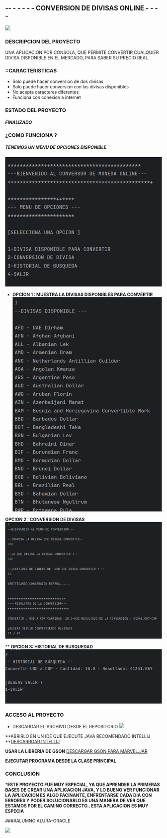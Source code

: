 ## -- - - - - -  CONVERSION DE DIVISAS ONLINE - - - - 

![](https://www.gerencie.com/wp-content/uploads/tipo-de-cambio.png)

### DESCRIPCION DEL PROYECTO
UNA APLICACION POR CONSOLA, QUE PERMITE  CONVERTIR CUALQUIER DIVISA DISPONIBLE EN EL MERCADO, PARA SABER SU PRECIO REAL.

### ::CARACTERISTICAS 
- Solo puede hacer conversion de dos divisas
- Solo puede hacer conversion con las divisas disponibles
- No acepta caracteres diferentes 
- Funciona con conexion a internet

###  ESTADO DEL PROYECTO
#####  FINALIZADO

### ¿COMO FUNCIONA ? 

##### TENEMOS UN MENU DE OPCIONES DISPONIBLE
![](https://github.com/CHECHO666/CONVERSION-MONEDA/blob/master/menu1.png?raw=true)

- **OPCION 1 : 
MUESTRA LA DIVISAS DISPONIBLES PARA CONVERTIR**
 ![](https://github.com/CHECHO666/CONVERSION-MONEDA/blob/master/DF/OPCION%201.png?raw=true)
 
**OPCION 2 : 
CONVERSION DE DIVISAS**
 ![](https://github.com/CHECHO666/CONVERSION-MONEDA/blob/master/DF/OPCION2.png?raw=true)

** **OPCION 3:
 HISTORIAL DE BUSQUEDAD**
  ![](https://github.com/CHECHO666/CONVERSION-MONEDA/blob/master/DF/OPCION3.png?raw=true)

### ACCESO AL PROYECTO
- DESCARGAR EL ARCHIVO DESDE EL REPOSITORIO
 ![](https://media.licdn.com/dms/image/D5622AQHjJR1REYq9Lg/feedshare-shrink_800/0/1703828025177?e=1723075200&v=beta&t=16YpFZEug9O9IQmqI8XbIMXGwponcEVQ7ArqibcX8iU)
 
 **ABRIRLO EN UN IDE QUE EJECUTE JAVA RECOMENDADO INTELLIJ
 **[DESCARRGAR INTELLIJ](https://www.jetbrains.com/es-es/idea/ "INTELLIJ")
 
 **USAR LA LIBRERIA DE GSON** [DESCARGAR GSON PARA MARVEL.JAR](https://repo1.maven.org/maven2/com/google/code/gson/gson/2.11.0/gson-2.11.0.jar "GSON")
 
  **EJECUTAR PROGRAMA DESDE LA CLASE PRINCIPAL**
 
### CONCLUSION
***ESTE PROYECTO FUE MUY ESPECIAL, YA QUE APRENDER LA PRIMERAS BASES DE CREAR UNA APLICACION JAVA, Y LO BUENO VER FUNCIONAR LA APLICACION ES ALGO FACINANTE, ENFRENTARSE CADA DIA CON ERRORES Y PODER SOLUCIONARLO ES UNA MANERA DE VER QUE ESTAMOS POR EL CAMINO CORRECTO.. ESTA APLICACION ES MUY ESPECIA**

####ALUMNO ALURA-ORACLE

![](https://avatars.githubusercontent.com/u/4975968?s=280&v=4)



